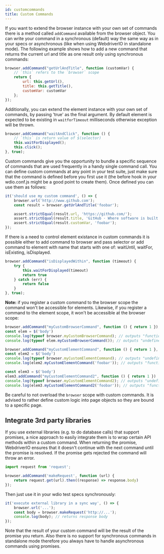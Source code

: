 ```yaml
---
id: customcommands
title: Custom Commands
---
```


If you want to extend the browser instance with your own set of commands there is a method called `addCommand` available from the browser object. You can write your command in a synchronous (default) way the same way as in your specs or asynchronous (like when using WebdriverIO in standalone mode). The following example shows how to add a new command that returns the current url and title as one result only using synchronous commands:

```js
browser.addCommand("getUrlAndTitle", function (customVar) {
    // `this` refers to the `browser` scope
    return {
        url: this.getUrl(),
        title: this.getTitle(),
        customVar: customVar
    };
});
```

Additionally, you can extend the element instance with your own set of commands, by passing 'true' as the final argument. By default element is expected to be existing in `waitforTimeout` milliseconds otherwise exception will be thrown.

```js
browser.addCommand("waitAndClick", function () {
    // `this` is return value of $(selector)
    this.waitForDisplayed();
    this.click();
}, true);
```

Custom commands give you the opportunity to bundle a specific sequence of commands that are used frequently in a handy single command call. You can define custom commands at any point in your test suite, just make sure that the command is defined before you first use it (the before hook in your wdio.conf.js might be a good point to create them). Once defined you can use them as follows:

```js
it('should use my custom command', () => {
    browser.url('http://www.github.com');
    const result = browser.getUrlAndTitle('foobar');

    assert.strictEqual(result.url, 'https://github.com/');
    assert.strictEqual(result.title, 'GitHub · Where software is built');
    assert.strictEqual(result.customVar, 'foobar');
});
```

If there is a need to control element existance in custom commands it is possible either to add command to browser and pass selector or add command to element with name that starts with one of: waitUntil, waitFor, isExisting, isDisplayed.

```js
browser.addCommand("isDisplayedWithin", function (timeout) {
    try {
        this.waitForDisplayed(timeout)
        return true
    } catch (err) {
        return false
    }
}, true);
```

__Note:__ if you register a custom command to the browser scope the command won't be accessible for elements. Likewise, if you register a command to the element scope, it won't be accessible at the browser scope:

```js
browser.addCommand("myCustomBrowserCommand", function () { return 1 });
const elem = $('body')
console.log(typeof browser.myCustomBrowserCommand); // outputs "function"
console.log(typeof elem.myCustomBrowserCommand()); // outputs "undefined"

browser.addCommand("myCustomElementCommand", function () { return 1 }, true);
const elem2 = $('body')
console.log(typeof browser.myCustomElementCommand); // outputs "undefined"
console.log(elem2.myCustomElementCommand('foobar')); // outputs "function"

const elem3 = $('body')
elem3.addCommand("myCustomElementCommand2", function () { return 1 })
console.log(typeof browser.myCustomElementCommand2); // outputs "undefined"
console.log(elem3.myCustomElementCommand2('foobar')); // outputs "function"
```

Be careful to not overload the `browser` scope with custom commands. It is advised to rather define custom logic into page objects so they are bound to a specific page.

## Integrate 3rd party libraries

If you use external libraries (e.g. to do database calls) that support promises, a nice approach to easily integrate them is to wrap certain API methods within a custom command. When returning the promise, WebdriverIO ensures that it doesn't continue with the next command until the promise is resolved. If the promise gets rejected the command will throw an error.

```js
import request from 'request';

browser.addCommand('makeRequest', function (url) {
    return request.get(url).then((response) => response.body)
});
```

Then just use it in your wdio test specs synchronously:

```js
it('execute external library in a sync way', () => {
    browser.url('...');
    const body = browser.makeRequest('http://...');
    console.log(body); // returns response body
});
```

Note that the result of your custom command will be the result of the promise you return. Also there is no support for synchronous commands in standalone mode therefore you always have to handle asynchronous commands using promises.
